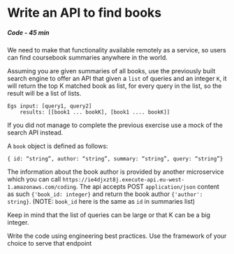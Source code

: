 # Write an API to find books
##### Code  - 45 min

We need to make that functionality available remotely as a service, so users can find coursebook summaries anywhere in the world.

Assuming you are given summaries of all books, 
use the previously built search engine to offer an API that given a `list` of queries and an integer `K`, 
it will return the top K matched book as list, for every query in the list, so the result will be a list of lists.

    Egs input: [query1, query2]
        results: [[book1 ... bookK], [book1 .... bookK]]

If you did not manage to complete the previous exercise use a mock of the search API instead.

A `book` object is defined as follows: 
```
{ id: “string”, author: “string”, summary: “string”, query: “string”} 
```
The information about the book author is provided by another 
microservice which you can call `https://ie4djxzt8j.execute-api.eu-west-1.amazonaws.com/coding`. The api accepts POST
`application/json` content as such `{'book_id: integer}` and return the book author `{'author': string}`. (NOTE: `book_id` here is the same as `id` in summaries list)

Keep in mind that the list of queries can be large or that K can be a big integer.

Write the code using engineering best practices. Use the framework of your choice to serve that endpoint
